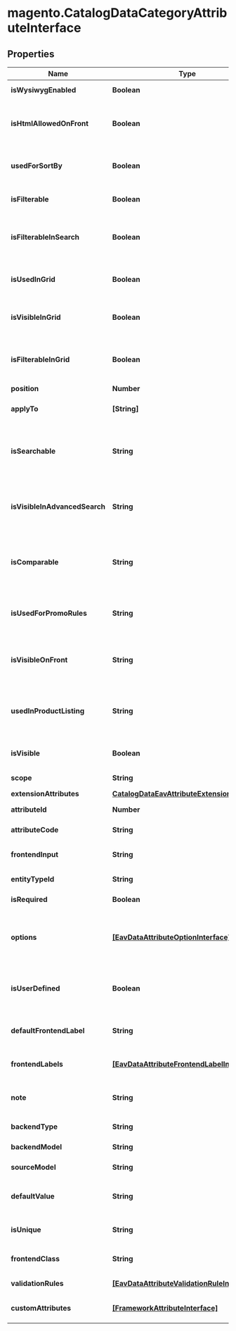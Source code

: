 # magento.CatalogDataCategoryAttributeInterface

## Properties
Name | Type | Description | Notes
------------ | ------------- | ------------- | -------------
**isWysiwygEnabled** | **Boolean** | WYSIWYG flag | [optional] 
**isHtmlAllowedOnFront** | **Boolean** | The HTML tags are allowed on the frontend | [optional] 
**usedForSortBy** | **Boolean** | It is used for sorting in product listing | [optional] 
**isFilterable** | **Boolean** | It used in layered navigation | [optional] 
**isFilterableInSearch** | **Boolean** | It is used in search results layered navigation | [optional] 
**isUsedInGrid** | **Boolean** | It is used in catalog product grid | [optional] 
**isVisibleInGrid** | **Boolean** | It is visible in catalog product grid | [optional] 
**isFilterableInGrid** | **Boolean** | It is filterable in catalog product grid | [optional] 
**position** | **Number** | Position | [optional] 
**applyTo** | **[String]** | Apply to value for the element | [optional] 
**isSearchable** | **String** | The attribute can be used in Quick Search | [optional] 
**isVisibleInAdvancedSearch** | **String** | The attribute can be used in Advanced Search | [optional] 
**isComparable** | **String** | The attribute can be compared on the frontend | [optional] 
**isUsedForPromoRules** | **String** | The attribute can be used for promo rules | [optional] 
**isVisibleOnFront** | **String** | The attribute is visible on the frontend | [optional] 
**usedInProductListing** | **String** | The attribute can be used in product listing | [optional] 
**isVisible** | **Boolean** | Attribute is visible on frontend. | [optional] 
**scope** | **String** | Attribute scope | [optional] 
**extensionAttributes** | [**CatalogDataEavAttributeExtensionInterface**](CatalogDataEavAttributeExtensionInterface.md) |  | [optional] 
**attributeId** | **Number** | Id of the attribute. | [optional] 
**attributeCode** | **String** | Code of the attribute. | 
**frontendInput** | **String** | HTML for input element. | 
**entityTypeId** | **String** | Entity type id | [optional] 
**isRequired** | **Boolean** | Attribute is required. | 
**options** | [**[EavDataAttributeOptionInterface]**](EavDataAttributeOptionInterface.md) | Options of the attribute (key &#x3D;&gt; value pairs for select) | [optional] 
**isUserDefined** | **Boolean** | Current attribute has been defined by a user. | [optional] 
**defaultFrontendLabel** | **String** | Frontend label for default store | [optional] 
**frontendLabels** | [**[EavDataAttributeFrontendLabelInterface]**](EavDataAttributeFrontendLabelInterface.md) | Frontend label for each store | 
**note** | **String** | The note attribute for the element. | [optional] 
**backendType** | **String** | Backend type. | [optional] 
**backendModel** | **String** | Backend model | [optional] 
**sourceModel** | **String** | Source model | [optional] 
**defaultValue** | **String** | Default value for the element. | [optional] 
**isUnique** | **String** | This is a unique attribute | [optional] 
**frontendClass** | **String** | Frontend class of attribute | [optional] 
**validationRules** | [**[EavDataAttributeValidationRuleInterface]**](EavDataAttributeValidationRuleInterface.md) | Validation rules. | [optional] 
**customAttributes** | [**[FrameworkAttributeInterface]**](FrameworkAttributeInterface.md) | Custom attributes values. | [optional] 


